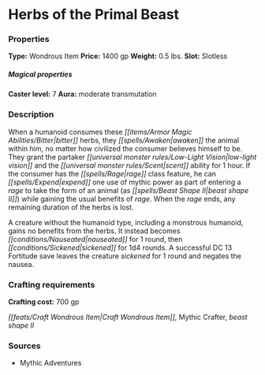 ﻿---
Title: "Herbs of the Primal Beast"
Type: "Wondrous Item"
Price: "1400 gp"
Weight: "0.5 lbs."
Slot: "Slotless"
Caster level: "7"
Aura: "moderate transmutation"
Description: |
  "When a humanoid consumes these bitter herbs, they awaken the animal within him, no matter how civilized the consumer believes himself to be. They grant the partaker low-light vision and the scent ability for 1 hour. If the consumer has the rage class feature, he can expend one use of mythic power as part of entering a rage to take the form of an animal (as _beast shape II_) while gaining the usual benefits of rage. When the rage ends, any remaining duration of the herbs is lost.
  A creature without the humanoid type, including a monstrous humanoid, gains no benefits from the herbs. It instead becomes nauseated for 1 round, then sickened for 1d4 rounds. A successful DC 13 Fortitude save leaves the creature sickened for 1 round and negates the nausea."
Crafting cost: "700 gp"
Sources: "['Mythic Adventures']"
---

# Herbs of the Primal Beast

### Properties

**Type:** Wondrous Item **Price:** 1400 gp **Weight:** 0.5 lbs. **Slot:** Slotless

##### Magical properties

**Caster level:** 7 **Aura:** moderate transmutation

### Description

When a humanoid consumes these _[[items/Armor Magic Abilities/Bitter|bitter]]_ herbs, they _[[spells/Awaken|awaken]]_ the animal within him, no matter how civilized the consumer believes himself to be. They grant the partaker _[[universal monster rules/Low-Light Vision|low-light vision]]_ and the _[[universal monster rules/Scent|scent]]_ ability for 1 hour. If the consumer has the _[[spells/Rage|rage]]_ class feature, he can _[[spells/Expend|expend]]_ one use of mythic power as part of entering a _rage_ to take the form of an animal (as _[[spells/Beast Shape II|beast shape II]]_) while gaining the usual benefits of _rage_. When the _rage_ ends, any remaining duration of the herbs is lost.

A creature without the humanoid type, including a monstrous humanoid, gains no benefits from the herbs. It instead becomes _[[conditions/Nauseated|nauseated]]_ for 1 round, then _[[conditions/Sickened|sickened]]_ for 1d4 rounds. A successful DC 13 Fortitude save leaves the creature _sickened_ for 1 round and negates the nausea.

### Crafting requirements

**Crafting cost:** 700 gp

_[[feats/Craft Wondrous Item|Craft Wondrous Item]]_, Mythic Crafter, _beast shape II_

### Sources

* Mythic Adventures
